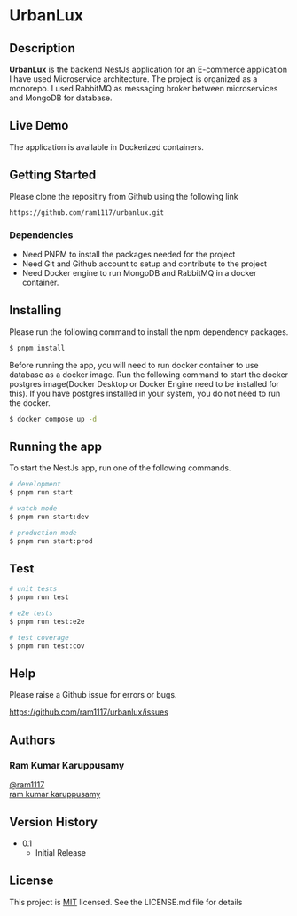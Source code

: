 # UrbanLux

## Description

**UrbanLux** is the backend NestJs application for an E-commerce application
I have used Microservice architecture. The project is organized as a monorepo. I used RabbitMQ as messaging broker between microservices and MongoDB for database.

## Live Demo

The application is available in Dockerized containers.

## Getting Started

Please clone the repositiry from Github using the following link

```
https://github.com/ram1117/urbanlux.git
```

### Dependencies

- Need PNPM to install the packages needed for the project
- Need Git and Github account to setup and contribute to the project
- Need Docker engine to run MongoDB and RabbitMQ in a docker container.

## Installing

Please run the following command to install the npm dependency packages.

```bash
$ pnpm install
```

Before running the app, you will need to run docker container to use database as a docker image. Run the following command to start the docker postgres image(Docker Desktop or Docker Engine need to be installed for this). If you have postgres installed in your system, you do not need to run the docker.

```bash
$ docker compose up -d
```

## Running the app

To start the NestJs app, run one of the following commands.

```bash
# development
$ pnpm run start

# watch mode
$ pnpm run start:dev

# production mode
$ pnpm run start:prod
```

## Test

```bash
# unit tests
$ pnpm run test

# e2e tests
$ pnpm run test:e2e

# test coverage
$ pnpm run test:cov
```

## Help

Please raise a Github issue for errors or bugs.

https://github.com/ram1117/urbanlux/issues

## Authors

### Ram Kumar Karuppusamy

[@ram1117](https://github.com/ram1117) <br />
[ram kumar karuppusamy](https://www.linkedin.com/in/ram-kumar-karuppusamy/)

## Version History

- 0.1
  - Initial Release

## License

This project is [MIT](./LICENSE) licensed. See the LICENSE.md file for details

